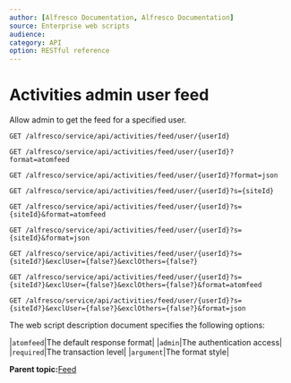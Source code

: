 ```yaml
---
author: [Alfresco Documentation, Alfresco Documentation]
source: Enterprise web scripts
audience: 
category: API
option: RESTful reference
---
```


# Activities admin user feed

Allow admin to get the feed for a specified user.

`GET /alfresco/service/api/activities/feed/user/{userId}`

`GET /alfresco/service/api/activities/feed/user/{userId}?format=atomfeed`

`GET /alfresco/service/api/activities/feed/user/{userId}?format=json`

`GET /alfresco/service/api/activities/feed/user/{userId}?s={siteId}`

`GET /alfresco/service/api/activities/feed/user/{userId}?s={siteId}&format=atomfeed`

`GET /alfresco/service/api/activities/feed/user/{userId}?s={siteId}&format=json`

`GET /alfresco/service/api/activities/feed/user/{userId}?s={siteId?}&exclUser={false?}&exclOthers={false?}`

`GET /alfresco/service/api/activities/feed/user/{userId}?s={siteId?}&exclUser={false?}&exclOthers={false?}&format=atomfeed`

`GET /alfresco/service/api/activities/feed/user/{userId}?s={siteId?}&exclUser={false?}&exclOthers={false?}&format=json`

The web script description document specifies the following options:

|`atomfeed`|The default response format|
|`admin`|The authentication access|
|`required`|The transaction level|
|`argument`|The format style|

**Parent topic:**[Feed](../references/RESTful-Feed.md)

